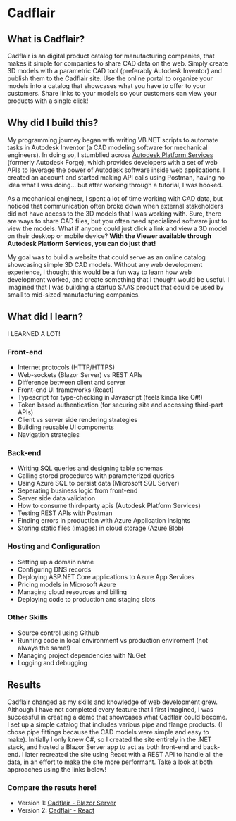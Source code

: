 # Cadflair

## What is Cadflair?
Cadflair is an digital product catalog for manufacturing companies, that makes it simple for companies to share CAD data on the web. Simply create 3D models with a parametric CAD tool (preferably Autodesk Inventor) and publish them to the Cadflair site. Use the online portal to organize your models into a catalog that showcases what you have to offer to your customers. Share links to your models so your customers can view your products with a single click!

## Why did I build this?
My programming journey began with writing VB.NET scripts to automate tasks in Autodesk Inventor (a CAD modeling software for mechanical engineers). In doing so, I stumblied across [Autodesk Platform Services](https://aps.autodesk.com/) (formerly Autodesk Forge), which provides developers with a set of web APIs to leverage the power of Autodesk software inside web applications. I created an account and started making API calls using Postman, having no idea what I was doing... but after working through a tutorial, I was hooked. 

As a mechanical engineer, I spent a lot of time working with CAD data, but noticed that communication often broke down when external stakeholders did not have access to the 3D models that I was working with. Sure, there are ways to share CAD files, but you often need specialized software just to view the models. What if anyone could just click a link and view a 3D model on their desktop or mobile device? **With the Viewer available through Autodesk Platform Services, you can do just that!**

My goal was to build a website that could serve as an online catalog showcasing simple 3D CAD models. Without any web development experience, I thought this would be a fun way to learn how web development worked, and create something that I thought would be useful. I imagined that I was building a startup SAAS product that could be used by small to mid-sized manufacturing companies.

## What did I learn?
I LEARNED A LOT!

### Front-end 
* Internet protocols (HTTP/HTTPS)
* Web-sockets (Blazor Server) vs REST APIs
* Difference between client and server
* Front-end UI frameworks (React)
* Typescript for type-checking in Javascript (feels kinda like C#!)
* Token based authentication (for securing site and accessing third-part APIs)
* Client vs server side rendering strategies
* Building reusable UI components
* Navigation strategies

### Back-end
* Writing SQL queries and designing table schemas
* Calling stored procedures with parameterized queries
* Using Azure SQL to persist data (Microsoft SQL Server)
* Seperating business logic from front-end
* Server side data validation
* How to consume third-party apis (Autodesk Platform Services)
* Testing REST APIs with Postman
* Finding errors in production with Azure Application Insights
* Storing static files (images) in cloud storage (Azure Blob)

### Hosting and Configuration
* Setting up a domain name
* Configuring DNS records
* Deploying ASP.NET Core applications to Azure App Services
* Pricing models in Microsoft Azure
* Managing cloud resources and billing
* Deploying code to production and staging slots

### Other Skills
* Source control using Github
* Running code in local environment vs production enviroment (not always the same!)
* Managing project dependencies with NuGet
* Logging and debugging


## Results
Cadflair changed as my skills and knowledge of web development grew. Although I have not completed every feature that I first imagined, I was successful in creating a demo that showcases what Cadflair could become. I set up a simple catalog that includes various pipe and flange products. (I chose pipe fittings because the CAD models were simple and easy to make). Initially I only knew C#, so I created the site entirely in the .NET stack, and hosted a Blazor Server app to act as both front-end and back-end. I later recreated the site using React with a REST API to handle all the data, in an effort to make the site more performant. Take a look at both approaches using the links below!

### Compare the resuts here!
* Version 1: [Cadflair - Blazor Server](https://cadflair.com/)
* Version 2: [Cadflair - React](https://cadflair.com/)


